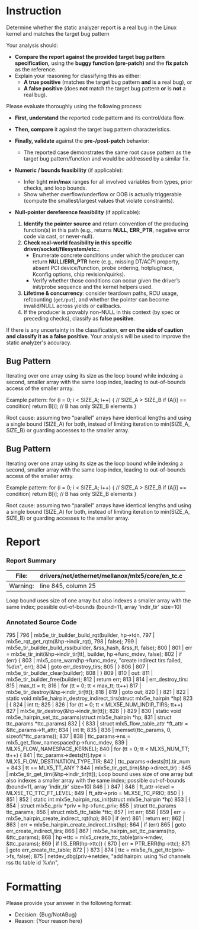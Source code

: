 # Instruction

Determine whether the static analyzer report is a real bug in the Linux kernel and matches the target bug pattern

Your analysis should:
- **Compare the report against the provided target bug pattern specification,** using the **buggy function (pre-patch)** and the **fix patch** as the reference.
- Explain your reasoning for classifying this as either:
  - **A true positive** (matches the target bug pattern **and** is a real bug), or
  - **A false positive** (does **not** match the target bug pattern **or** is **not** a real bug).

Please evaluate thoroughly using the following process:

- **First, understand** the reported code pattern and its control/data flow.
- **Then, compare** it against the target bug pattern characteristics.
- **Finally, validate** against the **pre-/post-patch** behavior:
  - The reported case demonstrates the same root cause pattern as the target bug pattern/function and would be addressed by a similar fix.

- **Numeric / bounds feasibility** (if applicable):
  - Infer tight **min/max** ranges for all involved variables from types, prior checks, and loop bounds.
  - Show whether overflow/underflow or OOB is actually triggerable (compute the smallest/largest values that violate constraints).

- **Null-pointer dereference feasibility** (if applicable):
  1. **Identify the pointer source** and return convention of the producing function(s) in this path (e.g., returns **NULL**, **ERR_PTR**, negative error code via cast, or never-null).
  2. **Check real-world feasibility in this specific driver/socket/filesystem/etc.**:
     - Enumerate concrete conditions under which the producer can return **NULL/ERR_PTR** here (e.g., missing DT/ACPI property, absent PCI device/function, probe ordering, hotplug/race, Kconfig options, chip revision/quirks).
     - Verify whether those conditions can occur given the driver’s init/probe sequence and the kernel helpers used.
  3. **Lifetime & concurrency**: consider teardown paths, RCU usage, refcounting (`get/put`), and whether the pointer can become invalid/NULL across yields or callbacks.
  4. If the producer is provably non-NULL in this context (by spec or preceding checks), classify as **false positive**.

If there is any uncertainty in the classification, **err on the side of caution and classify it as a false positive**. Your analysis will be used to improve the static analyzer's accuracy.

## Bug Pattern

Iterating over one array using its size as the loop bound while indexing a second, smaller array with the same loop index, leading to out-of-bounds access of the smaller array.

Example pattern:
for (i = 0; i < SIZE_A; i++) {        // SIZE_A > SIZE_B
    if (A[i] == condition)
        return B[i];                   // B has only SIZE_B elements
}

Root cause: assuming two “parallel” arrays have identical lengths and using a single bound (SIZE_A) for both, instead of limiting iteration to min(SIZE_A, SIZE_B) or guarding accesses to the smaller array.

## Bug Pattern

Iterating over one array using its size as the loop bound while indexing a second, smaller array with the same loop index, leading to out-of-bounds access of the smaller array.

Example pattern:
for (i = 0; i < SIZE_A; i++) {        // SIZE_A > SIZE_B
    if (A[i] == condition)
        return B[i];                   // B has only SIZE_B elements
}

Root cause: assuming two “parallel” arrays have identical lengths and using a single bound (SIZE_A) for both, instead of limiting iteration to min(SIZE_A, SIZE_B) or guarding accesses to the smaller array.

# Report

### Report Summary

File:| drivers/net/ethernet/mellanox/mlx5/core/en_tc.c
---|---
Warning:| line 845, column 25
Loop bound uses size of one array but also indexes a smaller array with the
same index; possible out-of-bounds (bound=11, array 'indir_tir' size=10)

### Annotated Source Code


795   |
796   | 		mlx5e_tir_builder_build_rqt(builder, hp->tdn,
797   | 					    mlx5e_rqt_get_rqtn(&hp->indir_rqt),
798   | 					    false);
799   | 		mlx5e_tir_builder_build_rss(builder, &rss_hash, &rss_tt, false);
800   |
801   | 		err = mlx5e_tir_init(&hp->indir_tir[tt], builder, hp->func_mdev, false);
802   |  if (err) {
803   |  mlx5_core_warn(hp->func_mdev, "create indirect tirs failed, %d\n", err);
804   |  goto err_destroy_tirs;
805   | 		}
806   |
807   | 		mlx5e_tir_builder_clear(builder);
808   | 	}
809   |
810   | out:
811   | 	mlx5e_tir_builder_free(builder);
812   |  return err;
813   |
814   | err_destroy_tirs:
815   | 	max_tt = tt;
816   |  for (tt = 0; tt < max_tt; tt++)
817   | 		mlx5e_tir_destroy(&hp->indir_tir[tt]);
818   |
819   |  goto out;
820   | }
821   |
822   | static void mlx5e_hairpin_destroy_indirect_tirs(struct mlx5e_hairpin *hp)
823   | {
824   |  int tt;
825   |
826   |  for (tt = 0; tt < MLX5E_NUM_INDIR_TIRS; tt++)
827   | 		mlx5e_tir_destroy(&hp->indir_tir[tt]);
828   | }
829   |
830   | static void mlx5e_hairpin_set_ttc_params(struct mlx5e_hairpin *hp,
831   |  struct ttc_params *ttc_params)
832   | {
833   |  struct mlx5_flow_table_attr *ft_attr = &ttc_params->ft_attr;
834   |  int tt;
835   |
836   |  memset(ttc_params, 0, sizeof(*ttc_params));
837   |
838   | 	ttc_params->ns = mlx5_get_flow_namespace(hp->func_mdev,
839   | 						 MLX5_FLOW_NAMESPACE_KERNEL);
840   |  for (tt = 0; tt < MLX5_NUM_TT; tt++) {
841   | 		ttc_params->dests[tt].type = MLX5_FLOW_DESTINATION_TYPE_TIR;
842   | 		ttc_params->dests[tt].tir_num =
843   | 			tt == MLX5_TT_ANY ?
844   | 				mlx5e_tir_get_tirn(&hp->direct_tir) :
845   | 				mlx5e_tir_get_tirn(&hp->indir_tir[tt]);
    Loop bound uses size of one array but also indexes a smaller array with the same index; possible out-of-bounds (bound=11, array 'indir_tir' size=10)
846   | 	}
847   |
848   | 	ft_attr->level = MLX5E_TC_TTC_FT_LEVEL;
849   | 	ft_attr->prio = MLX5E_TC_PRIO;
850   | }
851   |
852   | static int mlx5e_hairpin_rss_init(struct mlx5e_hairpin *hp)
853   | {
854   |  struct mlx5e_priv *priv = hp->func_priv;
855   |  struct ttc_params ttc_params;
856   |  struct mlx5_ttc_table *ttc;
857   |  int err;
858   |
859   | 	err = mlx5e_hairpin_create_indirect_rqt(hp);
860   |  if (err)
861   |  return err;
862   |
863   | 	err = mlx5e_hairpin_create_indirect_tirs(hp);
864   |  if (err)
865   |  goto err_create_indirect_tirs;
866   |
867   | 	mlx5e_hairpin_set_ttc_params(hp, &ttc_params);
868   | 	hp->ttc = mlx5_create_ttc_table(priv->mdev, &ttc_params);
869   |  if (IS_ERR(hp->ttc)) {
870   | 		err = PTR_ERR(hp->ttc);
871   |  goto err_create_ttc_table;
872   | 	}
873   |
874   | 	ttc = mlx5e_fs_get_ttc(priv->fs, false);
875   |  netdev_dbg(priv->netdev, "add hairpin: using %d channels rss ttc table id %x\n",

# Formatting

Please provide your answer in the following format:

- Decision: {Bug/NotABug}
- Reason: {Your reason here}
